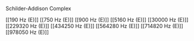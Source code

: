 Schilder-Addison Complex

[[190 Hz (E)]]
[[750 Hz (E)]]
[[900 Hz (E)]]
[[5160 Hz (E)]]
[[30000 Hz (E)]]
[[229320 Hz (E)]]
[[434250 Hz (E)]]
[[564280 Hz (E)]]
[[714820 Hz (E)]]
[[978050 Hz (E)]]